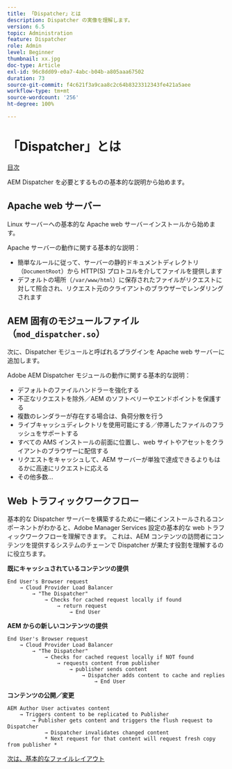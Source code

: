 ```yaml
---
title: 「Dispatcher」とは
description: Dispatcher の実像を理解します。
version: 6.5
topic: Administration
feature: Dispatcher
role: Admin
level: Beginner
thumbnail: xx.jpg
doc-type: Article
exl-id: 96c8dd09-e0a7-4abc-b04b-a805aaa67502
duration: 73
source-git-commit: f4c621f3a9caa8c2c64b8323312343fe421a5aee
workflow-type: tm+mt
source-wordcount: '256'
ht-degree: 100%

---
```


# 「Dispatcher」とは

[目次](./overview.md)

AEM Dispatcher を必要とするものの基本的な説明から始めます。

## Apache web サーバー

Linux サーバーへの基本的な Apache web サーバーインストールから始めます。

Apache サーバーの動作に関する基本的な説明：

- 簡単なルールに従って、サーバーの静的ドキュメントディレクトリ（`DocumentRoot`）から HTTP(S) プロトコルを介してファイルを提供します
- デフォルトの場所（`/var/www/html`）に保存されたファイルがリクエストに対して照合され、リクエスト元のクライアントのブラウザーでレンダリングされます




## AEM 固有のモジュールファイル（`mod_dispatcher.so`）

次に、Dispatcher モジュールと呼ばれるプラグインを Apache web サーバーに追加します。

Adobe AEM Dispatcher モジュールの動作に関する基本的な説明：

- デフォルトのファイルハンドラーを強化する
- 不正なリクエストを除外／AEM のソフトベリーやエンドポイントを保護する
- 複数のレンダラーが存在する場合は、負荷分散を行う
- ライブキャッシュディレクトリを使用可能にする／停滞したファイルのフラッシュをサポートする
- すべての AMS インストールの前面に位置し、web サイトやアセットをクライアントのブラウザーに配信する
- リクエストをキャッシュして、AEM サーバーが単独で達成できるよりもはるかに高速にリクエストに応える
- その他多数...

## Web トラフィックワークフロー

基本的な Dispatcher サーバーを構築するために一緒にインストールされるコンポーネントがわかると、Adobe Manager Services 設定の基本的な web トラフィックワークフローを理解できます。
これは、AEM コンテンツの訪問者にコンテンツを提供するシステムのチェーンで Dispatcher が果たす役割を理解するのに役立ちます。

<b>既にキャッシュされているコンテンツの提供</b>

```
End User's Browser request 
    → Cloud Provider Load Balancer 
        → "The Dispatcher" 
            → Checks for cached request locally if found 
                → return request 
                    → End User
```

<b>AEM からの新しいコンテンツの提供</b>

```
End User's Browser request 
    → Cloud Provider Load Balancer 
        → "The Dispatcher" 
            → Checks for cached request locally if NOT found 
                → requests content from publisher 
                    → publisher sends content 
                        → Dispatcher adds content to cache and replies 
                            → End User
```

<b>コンテンツの公開／変更</b>

```
AEM Author User activates content 
    → Triggers content to be replicated to Publisher 
        → Publisher gets content and triggers the flush request to Dispatcher 
            → Dispatcher invalidates changed content 
            * Next request for that content will request fresh copy from publisher *
```

[次は、基本的なファイルレイアウト](./basic-file-layout.md)
